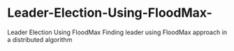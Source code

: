 # Leader-Election-Using-FloodMax-
Leader Election Using FloodMax
Finding leader using FloodMax approach in a distributed algorithm


